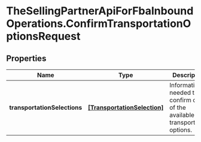# TheSellingPartnerApiForFbaInboundOperations.ConfirmTransportationOptionsRequest

## Properties

Name | Type | Description | Notes
------------ | ------------- | ------------- | -------------
**transportationSelections** | [**[TransportationSelection]**](TransportationSelection.md) | Information needed to confirm one of the available transportation options. | 



